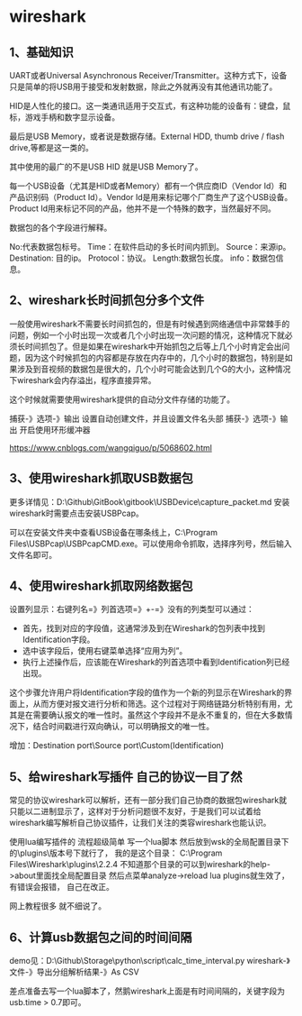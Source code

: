 # wireshark

## 1、基础知识
UART或者Universal Asynchronous Receiver/Transmitter。这种方式下，设备只是简单的将USB用于接受和发射数据，除此之外就再没有其他通讯功能了。

HID是人性化的接口。这一类通讯适用于交互式，有这种功能的设备有：键盘，鼠标，游戏手柄和数字显示设备。

最后是USB Memory，或者说是数据存储。External HDD, thumb drive / flash drive,等都是这一类的。

其中使用的最广的不是USB HID 就是USB Memory了。

每一个USB设备（尤其是HID或者Memory）都有一个供应商ID（Vendor Id）和产品识别码（Product Id）。Vendor Id是用来标记哪个厂商生产了这个USB设备。Product Id用来标记不同的产品，他并不是一个特殊的数字，当然最好不同。

数据包的各个字段进行解释。

No:代表数据包标号。
Time：在软件启动的多长时间内抓到。
Source：来源ip。
Destination: 目的ip。
Protocol：协议。
Length:数据包长度。
info：数据包信息。

## 2、wireshark长时间抓包分多个文件
一般使用wireshark不需要长时间抓包的，但是有时候遇到网络通信中非常棘手的问题，例如一个小时出现一次或者几个小时出现一次问题的情况，这种情况下就必须长时间抓包了。但是如果在wireshark中开始抓包之后等上几个小时肯定会出问题，因为这个时候抓包的内容都是存放在内存中的，几个小时的数据包，特别是如果涉及到音视频的数据包是很大的，几个小时可能会达到几个G的大小，这种情况下wireshark会内存溢出，程序直接异常。

这个时候就需要使用wireshark提供的自动分文件存储的功能了。

捕获-》选项-》输出     设置自动创建文件，并且设置文件名头部
捕获-》选项-》输出     开启使用环形缓冲器

https://www.cnblogs.com/wangqiguo/p/5068602.html

## 3、使用wireshark抓取USB数据包
更多详情见：D:\Github\GitBook\gitbook\USBDevice\capture_packet.md
安装wireshark时需要点击安装USBPcap。

可以在安装文件夹中查看USB设备在哪条线上，C:\Program Files\USBPcap\USBPcapCMD.exe。可以使用命令抓取，选择序列号，然后输入文件名即可。

## 4、使用wireshark抓取网络数据包
设置列显示：右键列名=》列首选项=》+-=》没有的列类型可以通过：
- 首先，找到对应的字段值，这通常涉及到在Wireshark的包列表中找到Identification字段。
- 选中该字段后，使用右键菜单选择“应用为列”。
- 执行上述操作后，应该能在Wireshark的列首选项中看到Identification列已经出现。

这个步骤允许用户将Identification字段的值作为一个新的列显示在Wireshark的界面上，从而方便对报文进行分析和筛选。这个过程对于网络链路分析特别有用，尤其是在需要确认报文的唯一性时。虽然这个字段并不是永不重复的，但在大多数情况下，结合时间戳进行双向确认，可以明确报文的唯一性。

增加：Destination port\Source port\Custom(Identification)

## 5、给wireshark写插件 自己的协议一目了然
常见的协议wireshark可以解析，还有一部分我们自己协商的数据包wireshark就只能以二进制显示了，这样对于分析问题很不友好，于是我们可以试着给wireshark编写解析自己协议插件，让我们关注的类容wireshark也能认识。

使用lua编写插件的 流程超级简单 写一个lua脚本 然后放到wsk的全局配置目录下的\plugins\版本号下就行了， 我的是这个目录：
C:\Program Files\Wireshark\plugins\2.2.4 不知道那个目录的可以到wireshark的help->about里面找全局配置目录
然后点菜单analyze->reload lua plugins就生效了， 有错误会报错， 自己在改正。

网上教程很多 就不细说了。

## 6、计算usb数据包之间的时间间隔
demo见：D:\Github\Storage\python\script\calc_time_interval.py
wireshark-》文件-》导出分组解析结果-》As CSV

差点准备去写一个lua脚本了，然鹅wireshark上面是有时间间隔的，关键字段为usb.time > 0.7即可。



